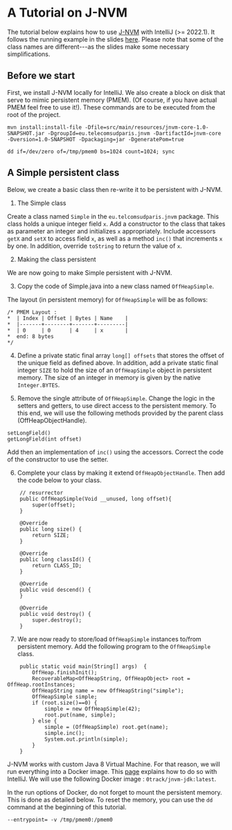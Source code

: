# A Tutorial on J-NVM

The tutorial below explains how to use [J-NVM](https://github.com/jnvm-project/jnvm) with IntelliJ (>= 2022.1).
It follows the running example in the slides [here](https://docs.google.com/presentation/d/1YGDK3urnd682Qbk_IQxq9kyZppJUARxna4K_vCgf140/edit?usp=sharing).
Please note that some of the class names are different---as the slides make some necessary simplifications. 

## Before we start

First, we install J-NVM locally for IntelliJ.
We also create a block on disk that serve to mimic persistent memory (PMEM).
(Of course, if you have actual PMEM feel free to use it!).
These commands are to be executed from the root of the project.

````
mvn install:install-file -Dfile=src/main/resources/jnvm-core-1.0-SNAPSHOT.jar -DgroupId=eu.telecomsudparis.jnvm -DartifactId=jnvm-core -Dversion=1.0-SNAPSHOT -Dpackaging=jar -DgeneratePom=true

dd if=/dev/zero of=/tmp/pmem0 bs=1024 count=1024; sync
````

## A Simple persistent class

Below, we create a basic class then re-write it to be persistent with J-NVM.

1. The Simple class

Create a class named `Simple` in the `eu.telcomsudparis.jnvm` package.
This class holds a unique integer field `x`.
Add a constructor to the class that takes as parameter an integer and initializes `x` appropriately.
Include accessors `getX` and `setX` to access field `x`, as well as a method `inc()` that increments `x` by one.
In addition, override `toString` to return the value of `x`. 

2. Making the class persistent

We are now going to make Simple persistent with J-NVM.

3. Copy the code of Simple.java into a new class named `OffHeapSimple`.

The layout (in persistent memory) for `OffHeapSimple` will be as follows:

````
/* PMEM Layout :
*  | Index | Offset | Bytes | Name    |
*  |-------+--------+-------+---------|
*  | 0     | 0      | 4     | x       |
*  end: 8 bytes
*/
````

4. Define a private static final array `long[] offsets` that stores the offset of the unique field as defined above.
In addition, add a private static final integer `SIZE` to hold the size of an `OffHeapSimple` object in persistent memory.
The size of an integer in memory is given by the native `Integer.BYTES`.

5. Remove the single attribute of `OffHeapSimple`.
Change the logic in the setters and getters, to use direct access to the persistent memory.
To this end, we will use the following methods provided by the parent class (OffHeapObjectHandle).

````
setLongField()
getLongField(int offset)
````

Add then an implementation of `inc()` using the accessors.
Correct the code of the constructor to use the setter.

6. Complete your class by making it extend `OffHeapObjectHandle`.
Then add the code below to your class.

````
    // resurrector
    public OffHeapSimple(Void __unused, long offset){
        super(offset);
    }

    @Override
    public long size() {
        return SIZE;
    }

    @Override
    public long classId() {
        return CLASS_ID;
    }

    @Override
    public void descend() {
    }

    @Override
    public void destroy() {
        super.destroy();
    }
````

7. We are now ready to store/load `OffHeapSimple` instances to/from persistent memory.
Add the following program to the `OffHeapSimple` class.

````
    public static void main(String[] args)  {
        OffHeap.finishInit();
        RecoverableMap<OffHeapString, OffHeapObject> root = OffHeap.rootInstances;
        OffHeapString name = new OffHeapString("simple");
        OffHeapSimple simple;
        if (root.size()==0) {
            simple = new OffHeapSimple(42);
            root.put(name, simple);
        } else {
            simple = (OffHeapSimple) root.get(name);
            simple.inc();
            System.out.println(simple);
        }
    }
````

J-NVM works with custom Java 8 Virtual Machine.
For that reason, we will run everything into a Docker image.
This [page](https://www.jetbrains.com/help/idea/running-a-java-app-in-a-container.html) explains how to do so with IntelliJ.
We will use the following Docker image : `0track/jnvm-jdk:latest`.

In the run options of Docker, do not forget to mount the persistent memory.  
This is done as detailed below.
To reset the memory, you can use the `dd` command at the beginning of this tutorial.

````
--entrypoint= -v /tmp/pmem0:/pmem0
````

